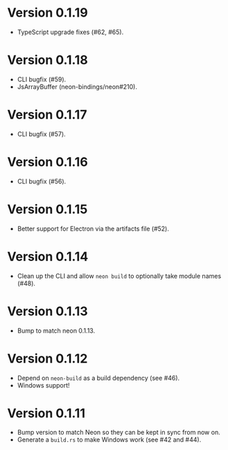# Version 0.1.19

* TypeScript upgrade fixes (#62, #65).

# Version 0.1.18

* CLI bugfix (#59).
* JsArrayBuffer (neon-bindings/neon#210).

# Version 0.1.17

* CLI bugfix (#57).

# Version 0.1.16

* CLI bugfix (#56).

# Version 0.1.15

* Better support for Electron via the artifacts file (#52).

# Version 0.1.14

* Clean up the CLI and allow `neon build` to optionally take module names (#48).

# Version 0.1.13

* Bump to match neon 0.1.13.

# Version 0.1.12

* Depend on `neon-build` as a build dependency (see #46).
* Windows support!

# Version 0.1.11

* Bump version to match Neon so they can be kept in sync from now on.
* Generate a `build.rs` to make Windows work (see #42 and #44).
